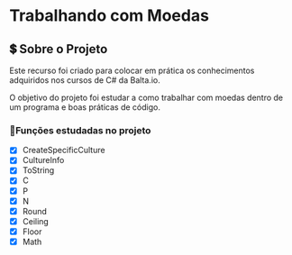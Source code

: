# Trabalhando com Moedas

## 💲 Sobre o Projeto

Este recurso foi criado para colocar em prática os conhecimentos adquiridos nos cursos de C# da Balta.io.

O objetivo do projeto foi estudar a como trabalhar com moedas dentro de um programa e boas práticas de código.

### 📱Funções estudadas no projeto

- [x] CreateSpecificCulture
- [x] CultureInfo
- [x] ToString
- [x] C
- [x] P
- [x] N
- [x] Round
- [x] Ceiling
- [x] Floor
- [x] Math
